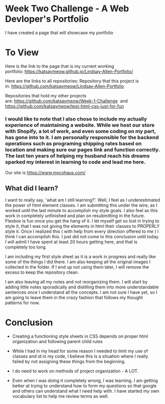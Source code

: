 # Week Two Challenge - A Web Devloper's Portfolio

I have created a page that will showcase my portfolio

# To View

Here is the link to the page that is my current working portfolio: https://katsaymeow.github.io/Lindsay-Allen-Portfolio/

Here are the links to all repositories:
Repository that this project is in: https://github.com/katsaymeow/Lindsay-Allen-Portfolio

Repositories that hold my other projects are: https://github.com/katsaymeow/Week-1-Challenge  and  https://github.com/katsaymeow/test-html-css-just-for-fun

### I would like to note that I also chose to include my actually experience of maintaining a website. While we host our store with Shopify, a lot of work, and even some coding on my part, has gone into to it. I am personally responsible for the backend operations such as programing shipping rates based on location and making sure our pages link and function correctly. The last ten years of helping my husband reach his dreams sparked my interest in learning to code and lead me here.
Our site is https://www.mycohaus.com/

## What did I learn?

I want to really say, 'what am I still learning?'. Well, I feel as I underestimated the power of html element classes. I am submitting this under the wire, as I worked until the last minute to accomplish my style goals. I also feel as this work in completely unfinished and plan on resubmitting in the future.
Flexbox is fun once you get the hang of it. I let myself get so lost in trying to style it, that I was not giving the elements in html their classes to PROPERLY style it. Once I realized this ( with help from every direction offered to me ) I think I can accomplish this. I just did not come to this conclusion until today. I will admit I have spent at least 20 hours getting here, and that is completely too long.

I am including my first style sheet as it is a work in progress and really like some of the things I did there. I am also keeping all the original images I collected in the folder. If I end up not using them later, I will remove the excess to keep the repository clean.

I am also leaving all my notes and not reorganizing them. I will start by adding little notes sporadically and distilling them into more understandable sentences once I understand all the concepts. I am not sure I have yet, so I am going to leave them in the crazy fashion that follows my thought patterns for now.

# Conclusion

* Creating a functioning style sheets in CSS depends on proper html organization and following parent child rules

* While I had in my head for some reason I needed to limit my use of classes and id in my code, I believe this is a situation where I really failed by not assigning these things from the beginning. 

* I do need to work on methods of project organization - A LOT. 

* Even when I was doing it completely wrong, I was learning. I am getting better at trying to understand how to form my questions so that google and others can understand what I need help with. I have started my own vocabulary list to help me review terms as well. 

